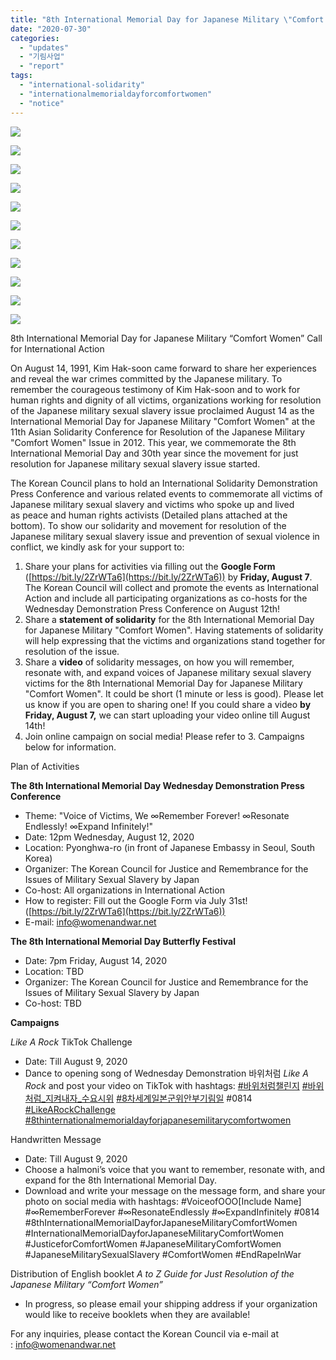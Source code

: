 ```yaml
---
title: "8th International Memorial Day for Japanese Military \"Comfort Women\""
date: "2020-07-30"
categories: 
  - "updates"
  - "기림사업"
  - "report"
tags: 
  - "international-solidarity"
  - "internationalmemorialdayforcomfortwomen"
  - "notice"
---
```


![](http://womenandwar.net/kr/wp-content/uploads/2020/07/강덕경-할머니영어-1024x1024.jpg)

![](http://womenandwar.net/kr/wp-content/uploads/2020/07/길원옥-할머니영어-1024x1024.jpg)

![](http://womenandwar.net/kr/wp-content/uploads/2020/07/김복동-할머니영어-1024x1024.jpg)

![](http://womenandwar.net/kr/wp-content/uploads/2020/07/김학순-할머니영어-1024x1024.jpg)

![](http://womenandwar.net/kr/wp-content/uploads/2020/07/박영심-할머니영어-1024x1024.jpg)

![](http://womenandwar.net/kr/wp-content/uploads/2020/07/송신도-할머니영어-1024x1024.jpg)

![](http://womenandwar.net/kr/wp-content/uploads/2020/07/안점순-할머니영어-1024x1024.jpg)

![](http://womenandwar.net/kr/wp-content/uploads/2020/07/얀-루프-오헤른-할머니영어-1024x1024.jpg)

![](http://womenandwar.net/kr/wp-content/uploads/2020/07/이용수-할머니영어-1024x1024.jpg)

![](http://womenandwar.net/kr/wp-content/uploads/2020/07/황금주-할머니영어-1024x1024.jpg)

![](http://womenandwar.net/kr/wp-content/uploads/2020/07/Solidarity-Message-Form-1.jpg)

8th International Memorial Day for Japanese Military “Comfort Women” Call for International Action

On August 14, 1991, Kim Hak-soon came forward to share her experiences and reveal the war crimes committed by the Japanese military. To remember the courageous testimony of Kim Hak-soon and to work for human rights and dignity of all victims, organizations working for resolution of the Japanese military sexual slavery issue proclaimed August 14 as the International Memorial Day for Japanese Military "Comfort Women" at the 11th Asian Solidarity Conference for Resolution of the Japanese Military "Comfort Women" Issue in 2012. This year, we commemorate the 8th International Memorial Day and 30th year since the movement for just resolution for Japanese military sexual slavery issue started.

The Korean Council plans to hold an International Solidarity Demonstration Press Conference and various related events to commemorate all victims of Japanese military sexual slavery and victims who spoke up and lived as peace and human rights activists (Detailed plans attached at the bottom). To show our solidarity and movement for resolution of the Japanese military sexual slavery issue and prevention of sexual violence in conflict, we kindly ask for your support to:

1. Share your plans for activities via filling out the **Google Form** ([https://bit.ly/2ZrWTa6](https://bit.ly/2ZrWTa6)) by **Friday, August 7**. The Korean Council will collect and promote the events as International Action and include all participating organizations as co-hosts for the Wednesday Demonstration Press Conference on August 12th!
2. Share a **statement of solidarity** for the 8th International Memorial Day for Japanese Military "Comfort Women". Having statements of solidarity will help expressing that the victims and organizations stand together for resolution of the issue.
3. Share a **video** of solidarity messages, on how you will remember, resonate with, and expand voices of Japanese military sexual slavery victims for the 8th International Memorial Day for Japanese Military "Comfort Women". It could be short (1 minute or less is good). Please let us know if you are open to sharing one! If you could share a video **by Friday, August 7,** we can start uploading your video online till August 14th!
4. Join online campaign on social media! Please refer to 3. Campaigns below for information.

Plan of Activities

**The 8th International Memorial Day Wednesday Demonstration Press Conference**

- Theme: "Voice of Victims, We ∞Remember Forever! ∞Resonate Endlessly! ∞Expand Infinitely!"
- Date: 12pm Wednesday, August 12, 2020
- Location: Pyonghwa-ro (in front of Japanese Embassy in Seoul, South Korea)
- Organizer: The Korean Council for Justice and Remembrance for the Issues of Military Sexual Slavery by Japan
- Co-host: All organizations in International Action
- How to register: Fill out the Google Form via July 31st! ([https://bit.ly/2ZrWTa6](https://bit.ly/2ZrWTa6))
- E-mail: info@womenandwar.net

**The 8th International Memorial Day Butterfly Festival**

- Date: 7pm Friday, August 14, 2020
- Location: TBD
- Organizer: The Korean Council for Justice and Remembrance for the Issues of Military Sexual Slavery by Japan
- Co-host: TBD

**Campaigns**

_Like A Rock_ TikTok Challenge

- Date: Till August 9, 2020
- Dance to opening song of Wednesday Demonstration 바위처럼 _Like A Rock_ and post your video on TikTok with hashtags: [#바위처럼챌린지](https://www.facebook.com/hashtag/%EB%B0%94%EC%9C%84%EC%B2%98%EB%9F%BC%EC%B1%8C%EB%A6%B0%EC%A7%80?__eep__=6&__cft__%5b0%5d=AZVrEg-DOvO7nntp3qjbw2tpnDf26p279SeXTvhstqs0qjvVBUcu5tbM4JrVqagk4mcCexMO1T36RDqJqYQUhkLOpeGybCJL-H7oGy34lRpVFWLCGkFTQ3PpZJR7v0OFppj_MZ3gMzoXruPmMIy9epGM&__tn__=*NK-R) [#바위처럼\_지켜내자\_수요시위](https://www.facebook.com/hashtag/%EB%B0%94%EC%9C%84%EC%B2%98%EB%9F%BC_%EC%A7%80%EC%BC%9C%EB%82%B4%EC%9E%90_%EC%88%98%EC%9A%94%EC%8B%9C%EC%9C%84?__eep__=6&__cft__%5b0%5d=AZVrEg-DOvO7nntp3qjbw2tpnDf26p279SeXTvhstqs0qjvVBUcu5tbM4JrVqagk4mcCexMO1T36RDqJqYQUhkLOpeGybCJL-H7oGy34lRpVFWLCGkFTQ3PpZJR7v0OFppj_MZ3gMzoXruPmMIy9epGM&__tn__=*NK-R) [#8차세계일본군위안부기림일](https://www.facebook.com/hashtag/8%EC%B0%A8%EC%84%B8%EA%B3%84%EC%9D%BC%EB%B3%B8%EA%B5%B0%EC%9C%84%EC%95%88%EB%B6%80%EA%B8%B0%EB%A6%BC%EC%9D%BC?__eep__=6&__cft__%5b0%5d=AZVrEg-DOvO7nntp3qjbw2tpnDf26p279SeXTvhstqs0qjvVBUcu5tbM4JrVqagk4mcCexMO1T36RDqJqYQUhkLOpeGybCJL-H7oGy34lRpVFWLCGkFTQ3PpZJR7v0OFppj_MZ3gMzoXruPmMIy9epGM&__tn__=*NK-R) #0814 [#LikeARockChallenge](https://www.facebook.com/hashtag/likearockchallenge?__eep__=6&__cft__%5b0%5d=AZVrEg-DOvO7nntp3qjbw2tpnDf26p279SeXTvhstqs0qjvVBUcu5tbM4JrVqagk4mcCexMO1T36RDqJqYQUhkLOpeGybCJL-H7oGy34lRpVFWLCGkFTQ3PpZJR7v0OFppj_MZ3gMzoXruPmMIy9epGM&__tn__=*NK-R) [#8thinternationalmemorialdayforjapanesemilitarycomfortwomen](https://www.facebook.com/hashtag/8thinternationalmemorialdayforjapanesemilitarycomfortwomen?__eep__=6&__cft__%5b0%5d=AZVrEg-DOvO7nntp3qjbw2tpnDf26p279SeXTvhstqs0qjvVBUcu5tbM4JrVqagk4mcCexMO1T36RDqJqYQUhkLOpeGybCJL-H7oGy34lRpVFWLCGkFTQ3PpZJR7v0OFppj_MZ3gMzoXruPmMIy9epGM&__tn__=*NK-R)

Handwritten Message

- Date: Till August 9, 2020
- Choose a halmoni’s voice that you want to remember, resonate with, and expand for the 8th International Memorial Day.
- Download and write your message on the message form, and share your photo on social media with hashtags: #VoiceofOOO\[Include Name\] #∞RememberForever #∞ResonateEndlessly #∞ExpandInfinitely #0814 #8thInternationalMemorialDayforJapaneseMilitaryComfortWomen #InternationalMemorialDayforJapaneseMilitaryComfortWomen #JusticeforComfortWomen #JapaneseMilitaryComfortWomen #JapaneseMilitarySexualSlavery #ComfortWomen #EndRapeInWar

Distribution of English booklet _A to Z Guide for Just Resolution of the Japanese Military “Comfort Women”_

- In progress, so please email your shipping address if your organization would like to receive booklets when they are available!

For any inquiries, please contact the Korean Council via e-mail at : [info@womenandwar.net](mailto:info@womenandwar.net)
